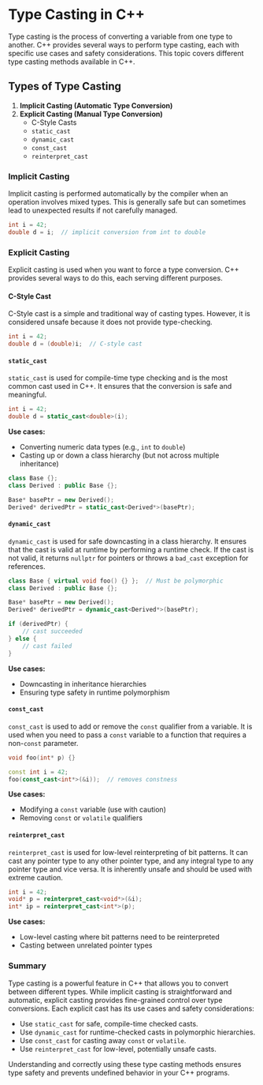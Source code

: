 # Type Casting in C++

Type casting is the process of converting a variable from one type to another. C++ provides several ways to perform type casting, each with specific use cases and safety considerations. This topic covers different type casting methods available in C++.

## Types of Type Casting

1. **Implicit Casting (Automatic Type Conversion)**
2. **Explicit Casting (Manual Type Conversion)**
   - C-Style Casts
   - `static_cast`
   - `dynamic_cast`
   - `const_cast`
   - `reinterpret_cast`

### Implicit Casting

Implicit casting is performed automatically by the compiler when an operation involves mixed types. This is generally safe but can sometimes lead to unexpected results if not carefully managed.

```cpp
int i = 42;
double d = i;  // implicit conversion from int to double
```

### Explicit Casting

Explicit casting is used when you want to force a type conversion. C++ provides several ways to do this, each serving different purposes.

#### C-Style Cast

C-Style cast is a simple and traditional way of casting types. However, it is considered unsafe because it does not provide type-checking.

```cpp
int i = 42;
double d = (double)i;  // C-style cast
```

#### `static_cast`

`static_cast` is used for compile-time type checking and is the most common cast used in C++. It ensures that the conversion is safe and meaningful.

```cpp
int i = 42;
double d = static_cast<double>(i);
```

**Use cases:**
- Converting numeric data types (e.g., `int` to `double`)
- Casting up or down a class hierarchy (but not across multiple inheritance)

```cpp
class Base {};
class Derived : public Base {};

Base* basePtr = new Derived();
Derived* derivedPtr = static_cast<Derived*>(basePtr);
```

#### `dynamic_cast`

`dynamic_cast` is used for safe downcasting in a class hierarchy. It ensures that the cast is valid at runtime by performing a runtime check. If the cast is not valid, it returns `nullptr` for pointers or throws a `bad_cast` exception for references.

```cpp
class Base { virtual void foo() {} };  // Must be polymorphic
class Derived : public Base {};

Base* basePtr = new Derived();
Derived* derivedPtr = dynamic_cast<Derived*>(basePtr);

if (derivedPtr) {
    // cast succeeded
} else {
    // cast failed
}
```

**Use cases:**
- Downcasting in inheritance hierarchies
- Ensuring type safety in runtime polymorphism

#### `const_cast`

`const_cast` is used to add or remove the `const` qualifier from a variable. It is used when you need to pass a `const` variable to a function that requires a non-`const` parameter.

```cpp
void foo(int* p) {}

const int i = 42;
foo(const_cast<int*>(&i));  // removes constness
```

**Use cases:**
- Modifying a `const` variable (use with caution)
- Removing `const` or `volatile` qualifiers

#### `reinterpret_cast`

`reinterpret_cast` is used for low-level reinterpreting of bit patterns. It can cast any pointer type to any other pointer type, and any integral type to any pointer type and vice versa. It is inherently unsafe and should be used with extreme caution.

```cpp
int i = 42;
void* p = reinterpret_cast<void*>(&i);
int* ip = reinterpret_cast<int*>(p);
```

**Use cases:**
- Low-level casting where bit patterns need to be reinterpreted
- Casting between unrelated pointer types

### Summary

Type casting is a powerful feature in C++ that allows you to convert between different types. While implicit casting is straightforward and automatic, explicit casting provides fine-grained control over type conversions. Each explicit cast has its use cases and safety considerations:

- Use `static_cast` for safe, compile-time checked casts.
- Use `dynamic_cast` for runtime-checked casts in polymorphic hierarchies.
- Use `const_cast` for casting away `const` or `volatile`.
- Use `reinterpret_cast` for low-level, potentially unsafe casts.

Understanding and correctly using these type casting methods ensures type safety and prevents undefined behavior in your C++ programs.